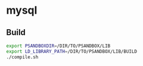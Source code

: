 # mysql

## Build


```bash
export PSANDBOXDIR=/DIR/TO/PSANDBOX/LIB
export LD_LIBRARY_PATH=/DIR/TO/PSANDBOX/LIB/BUILD
./compile.sh
```

